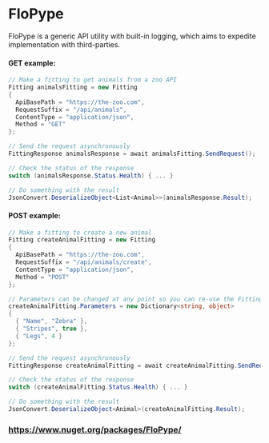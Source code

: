 # FloPype
FloPype is a generic API utility with built-in logging, which aims to expedite implementation with third-parties.

#### GET example:
```` C#
// Make a fitting to get animals from a zoo API
Fitting animalsFitting = new Fitting
{
  ApiBasePath = "https://the-zoo.com",
  RequestSuffix = "/api/animals",
  ContentType = "application/json",
  Method = "GET"
};

// Send the request asynchronously 
FittingResponse animalsResponse = await animalsFitting.SendRequest();

// Check the status of the response
switch (animalsResponse.Status.Health) { ... }

// Do something with the result
JsonConvert.DeserializeObject<List<Animal>>(animalsResponse.Result);
````
#### POST example:
```` C#
// Make a fitting to create a new animal
Fitting createAnimalFitting = new Fitting
{
  ApiBasePath = "https://the-zoo.com",
  RequestSuffix = "/api/animals/create",
  ContentType = "application/json",
  Method = "POST"
};

// Parameters can be changed at any point so you can re-use the Fitting
createAnimalFitting.Parameters = new Dictionary<string, object>
{
  { "Name", "Zebra" },
  { "Stripes", true },
  { "Legs", 4 }
};

// Send the request asynchronously 
FittingResponse createAnimalFitting = await createAnimalFitting.SendRequest();

// Check the status of the response
switch (createAnimalFitting.Status.Health) { ... }

// Do something with the result
JsonConvert.DeserializeObject<Animal>(createAnimalFitting.Result);
````
### https://www.nuget.org/packages/FloPype/
